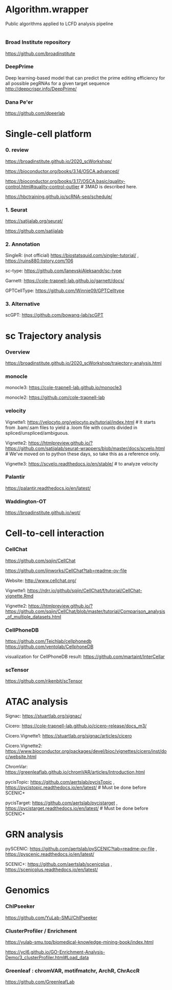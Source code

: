 # Algorithm.wrapper

Public algorithms applied to LCFD analysis pipeline

#
### Broad Institute repository
https://github.com/broadinstitute

### DeepPrime
Deep learning-based model that can predict the prime editing efficiency for all possible pegRNAs for a given target sequence
http://deepcrispr.info/DeepPrime/

### Dana Pe'er
https://github.com/dpeerlab

#
# Single-cell platform

### 0. review
https://broadinstitute.github.io/2020_scWorkshop/

https://bioconductor.org/books/3.14/OSCA.advanced/

https://bioconductor.org/books/3.17/OSCA.basic/quality-control.html#quality-control-outlier  # 3MAD is described here.

https://hbctraining.github.io/scRNA-seq/schedule/

### 1. Seurat
https://satijalab.org/seurat/

https://github.com/satijalab

### 2. Annotation
SingleR:  (not official) https://biostatsquid.com/singler-tutorial/ , https://ruins880.tistory.com/106

sc-type:   https://github.com/IanevskiAleksandr/sc-type

Garnett:  https://cole-trapnell-lab.github.io/garnett/docs/

GPTCellType:  https://github.com/Winnie09/GPTCelltype

### 3. Alternative
scGPT:  https://github.com/bowang-lab/scGPT


#
# sc Trajectory analysis

### Overview
https://broadinstitute.github.io/2020_scWorkshop/trajectory-analysis.html

### monocle
monocle3: https://cole-trapnell-lab.github.io/monocle3

monocle2: https://github.com/cole-trapnell-lab

### velocity
Vignette1: https://velocyto.org/velocyto.py/tutorial/index.html # It starts from .bam/.sam files to yield a .loom file with counts divided in spliced/unspliced/ambiguous.

Vignette2: https://htmlpreview.github.io/?https://github.com/satijalab/seurat-wrappers/blob/master/docs/scvelo.html # We've moved on to python these days, so take this as a reference only.

Vignette3: https://scvelo.readthedocs.io/en/stable/ # to analyze velocity

### Palantir
https://palantir.readthedocs.io/en/latest/

### Waddington-OT
https://broadinstitute.github.io/wot/


#
# Cell-to-cell interaction

### CellChat
https://github.com/sqjin/CellChat

https://github.com/jinworks/CellChat?tab=readme-ov-file

Website: http://www.cellchat.org/

Vignette1: https://rdrr.io/github/sqjin/CellChat/f/tutorial/CellChat-vignette.Rmd

Vignette2: https://htmlpreview.github.io/?https://github.com/sqjin/CellChat/blob/master/tutorial/Comparison_analysis_of_multiple_datasets.html

### CellPhoneDB
https://github.com/Teichlab/cellphonedb
https://github.com/ventolab/CellphoneDB

visualization for CellPhoneDB result: https://github.com/martaint/InterCellar

### scTensor
https://github.com/rikenbit/scTensor

#
# ATAC analysis
Signac: https://stuartlab.org/signac/

Cicero: https://cole-trapnell-lab.github.io/cicero-release/docs_m3/

Cicero.Vignette1: https://stuartlab.org/signac/articles/cicero

Cicero.Vignette2: https://www.bioconductor.org/packages/devel/bioc/vignettes/cicero/inst/doc/website.html

ChromVar: https://greenleaflab.github.io/chromVAR/articles/Introduction.html

pycisTopic: https://github.com/aertslab/pycisTopic , https://pycistopic.readthedocs.io/en/latest/ # Must be done before SCENIC+

pycisTarget: https://github.com/aertslab/pycistarget , https://pycistarget.readthedocs.io/en/latest/ # Must be done before SCENIC+

#
# GRN analysis
pySCENIC: https://github.com/aertslab/pySCENIC?tab=readme-ov-file , https://pyscenic.readthedocs.io/en/latest/

SCENIC+: https://github.com/aertslab/scenicplus , https://scenicplus.readthedocs.io/en/latest/

#
# Genomics

### ChIPseeker
https://github.com/YuLab-SMU/ChIPseeker

### ClusterProfiler / Enrichment
https://yulab-smu.top/biomedical-knowledge-mining-book/index.html

https://ycl6.github.io/GO-Enrichment-Analysis-Demo/3_clusterProfiler.html#Load_data


### Greenleaf : chromVAR, motifmatchr, ArchR, ChrAccR
https://github.com/GreenleafLab




